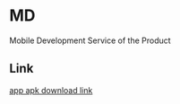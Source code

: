 # MD
Mobile Development Service of the Product

## Link
[app apk download link](https://drive.google.com/uc?export=download&id=1JF6AFss3azUgT9bn58wU7IQiedFBqsUD)
